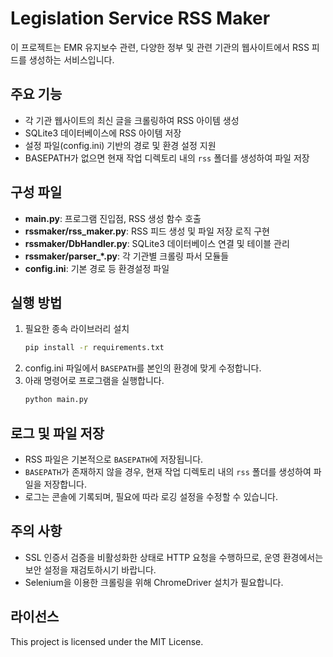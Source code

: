 # Legislation Service RSS Maker

이 프로젝트는 EMR 유지보수 관련, 다양한 정부 및 관련 기관의 웹사이트에서 RSS 피드를 생성하는 서비스입니다.

## 주요 기능
- 각 기관 웹사이트의 최신 글을 크롤링하여 RSS 아이템 생성
- SQLite3 데이터베이스에 RSS 아이템 저장
- 설정 파일(config.ini) 기반의 경로 및 환경 설정 지원
- BASEPATH가 없으면 현재 작업 디렉토리 내의 `rss` 폴더를 생성하여 파일 저장

## 구성 파일
- **main.py**: 프로그램 진입점, RSS 생성 함수 호출
- **rssmaker/rss_maker.py**: RSS 피드 생성 및 파일 저장 로직 구현
- **rssmaker/DbHandler.py**: SQLite3 데이터베이스 연결 및 테이블 관리
- **rssmaker/parser_*.py**: 각 기관별 크롤링 파서 모듈들
- **config.ini**: 기본 경로 등 환경설정 파일

## 실행 방법
1. 필요한 종속 라이브러리 설치  
   ```bash
   pip install -r requirements.txt
   ```
2. config.ini 파일에서 `BASEPATH`를 본인의 환경에 맞게 수정합니다.
3. 아래 명령어로 프로그램을 실행합니다.  
   ```bash
   python main.py
   ```

## 로그 및 파일 저장
- RSS 파일은 기본적으로 `BASEPATH`에 저장됩니다.
- `BASEPATH`가 존재하지 않을 경우, 현재 작업 디렉토리 내의 `rss` 폴더를 생성하여 파일을 저장합니다.
- 로그는 콘솔에 기록되며, 필요에 따라 로깅 설정을 수정할 수 있습니다.

## 주의 사항
- SSL 인증서 검증을 비활성화한 상태로 HTTP 요청을 수행하므로, 운영 환경에서는 보안 설정을 재검토하시기 바랍니다.
- Selenium을 이용한 크롤링을 위해 ChromeDriver 설치가 필요합니다.

## 라이선스
This project is licensed under the MIT License.